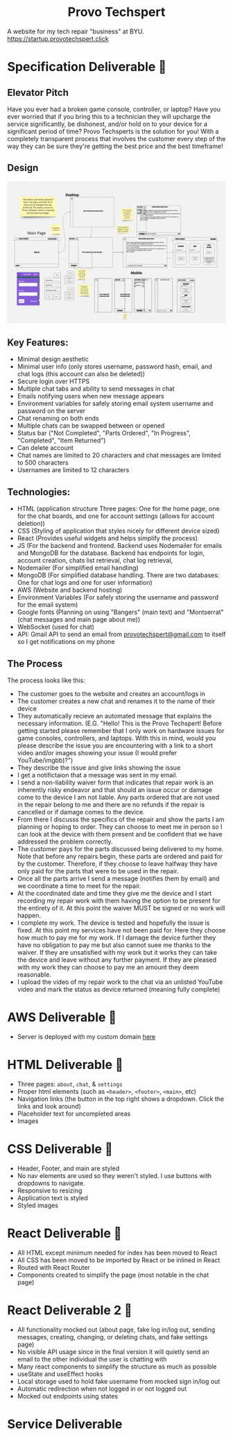 <h1 align="center">Provo Techspert</h1>


A website for my tech repair "business" at BYU. https://startup.provotechspert.click

# Specification Deliverable 🚀

## Elevator Pitch

Have you ever had a broken game console, controller, or laptop? Have you ever worried that if you bring this to a technician they will upcharge the service significantly, be dishonest, and/or hold on to your device for a significant period of time? Provo Techsperts is the solution for you! With a completely transparent process that involves the customer every step of the way they can be sure they're getting the best price and the best timeframe!

## Design

<img src="public/images/Provo Techspert.jpg" alt="Design Image">

## Key Features:
 - Minimal design aesthetic
 - Minimal user info (only stores username, password hash, email, and chat logs (this account can also be deleted))
 - Secure login over HTTPS
 - Multiple chat tabs and ability to send messages in chat
 - Emails notifying users when new message appears
 - Environment variables for safely storing email system username and password on the server
 - Chat renaming on both ends
 - Multiple chats can be swapped between or opened
 - Status bar ("Not Completed", "Parts Ordered", "In Progress", "Completed", "Item Returned")
 - Can delete account
 - Chat names are limited to 20 characters and chat messages are limited to 500 characters
 - Usernames are limited to 12 characters

## Technologies:

 - HTML (application structure Three pages: One for the home page, one for the chat boards, and one for account settings (allows for account deletion))
 - CSS (Styling of application that styles nicely for different device sized)
 - React (Provides useful widgets and helps simplify the process)
 - JS (For the backend and frontend. Backend uses Nodemailer for emails and MongoDB for the database. Backend has endpoints for login, account creation, chats list retrieval, chat log retrieval,
 - Nodemailer (For simplified email handling)
 - MongoDB (For simplified database handling. There are two databases: One for chat logs and one for user information)
 - AWS (Website and backend hosting)
 - Environment Variables (For safely storing the username and password for the email system)
 - Google fonts (Planning on using "Bangers" (main text) and "Montserrat" (chat messages and main page about me))
 - WebSocket (used for chat)
 - API: Gmail API to send an email from provotechspert@gmail.com to itself so I get notifications on my phone

## The Process

The process looks like this:
 - The customer goes to the website and creates an account/logs in
 - The customer creates a new chat and renames it to the name of their device
 - They automatically recieve an automated message that explains the necessary information. (E.G. "Hello! This is the Provo Techspert! Before getting started please remember that I only work on hardware issues for game consoles, controllers, and laptops. With this in mind, would you please describe the issue you are encountering with a link to a short video and/or images showing your issue (I would prefer YouTube/imgbb)?")
 - They describe the issue and give links showing the issue
 - I get a notifictaion that a message was sent in my email.
 - I send a non-liability waiver form that indicates that repair work is an inherently risky endeavor and that should an issue occur or damage come to the device I am not liable. Any parts ordered that are not used in the repair belong to me and there are no refunds if the repair is cancelled or if damage comes to the device.
 - From there I discusss the specifics of the repair and show the parts I am planning or hoping to order. They can choose to meet me in person so I can look at the device with them present and be confident that we have addressed the problem correctly.
 - The customer pays for the parts discussed being delivered to my home. Note that before any repairs begin, these parts are ordered and paid for by the customer. Therefore, if they choose to leave halfway they have only paid for the parts that were to be used in the repair.
 - Once all the parts arrive I send a message (notifies them by email) and we coordinate a time to meet for the repair.
 - At the coordinated date and time they give me the device and I start recording my repair work with them having the option to be present for the entirety of it. At this point the waiver MUST be signed or no work will happen.
 - I complete my work. The device is tested and hopefully the issue is fixed. At this point my services have not been paid for. Here they choose how much to pay me for my work. If I damage the device further they have no obligation to pay me but also cannot suee me thanks to the waiver. If they are unsatisfied with my work but it works they can take the device and leave without any further payment. If they are pleased with my work they can choose to pay me an amount they deem reasonable.
 - I upload the video of my repair work to the chat via an unlisted YouTube video and mark the status as device returned (meaning fully complete)


# AWS Deliverable 🚀

 - Server is deployed with my custom domain [here](https://startup.provotechspert.click)

# HTML Deliverable 🚀

 - Three pages: `about`, `chat`, & `settings`
 - Proper html elements (such as `<header>`, `<footer>`, `<main>`, etc)
 - Navigation links (the button in the top right shows a dropdown. Click the links and look around)
 - Placeholder text for uncompleted areas
 - Images

# CSS Deliverable 🚀
 - Header, Footer, and main are styled
 - No nav elements are used so they weren't styled. I use buttons with dropdowns to navigate.
 - Responsive to resizing
 - Application text is styled
 - Styled images

# React Deliverable 🚀
 - All HTML except minimum needed for index has been moved to React
 - All CSS has been moved to be imported by React or be inlined in React
 - Routed with React Router
 - Components created to simplify the page (most notable in the chat page)

# React Deliverable 2 🚀
 - All functionality mocked out (about page, fake log in/log out, sending messages, creating, changing, or deleting chats, and fake settings page)
 - No visible API usage since in the final version it will quietly send an email to the other individual the user is chatting with
 - Many react components to simplify the structure as much as possible
 - useState and useEffect hooks
 - Local storage used to hold fake username from mocked sign in/log out
 - Automatic redirection when not logged in or not logged out
 - Mocked out endpoints using states

# Service Deliverable
